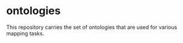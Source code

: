 # ontologies
This repository carries the set of ontologies that are used for various mapping tasks.

